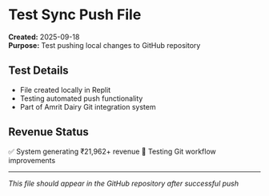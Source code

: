 # Test Sync Push File

**Created:** 2025-09-18  
**Purpose:** Test pushing local changes to GitHub repository

## Test Details
- File created locally in Replit
- Testing automated push functionality
- Part of Amrit Dairy Git integration system

## Revenue Status
✅ System generating ₹21,962+ revenue
🔄 Testing Git workflow improvements

---
*This file should appear in the GitHub repository after successful push*
